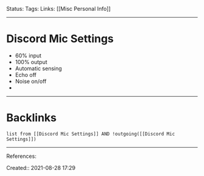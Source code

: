 Status: 
Tags: 
Links: [[Misc Personal Info]]
___
# Discord Mic Settings
- 60% input
- 100% output
- Automatic sensing
- Echo off
- Noise on/off
- 
___
# Backlinks
```dataview
list from [[Discord Mic Settings]] AND !outgoing([[Discord Mic Settings]])
```
___
References:

Created:: 2021-08-28 17:29
